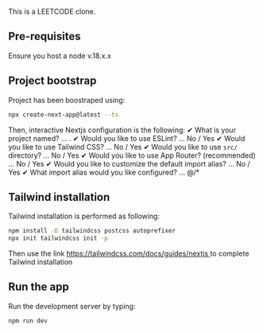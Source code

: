 This is a LEETCODE clone.

## Pre-requisites
Ensure you host a node v.18.x.x

## Project bootstrap
Project has been boostraped using:
```bash
npx create-next-app@latest --ts
````

Then, interactive Nextjs configuration is the following:
✔ What is your project named? … .
✔ Would you like to use ESLint? … No / Yes
✔ Would you like to use Tailwind CSS? … No / Yes
✔ Would you like to use `src/` directory? … No / Yes
✔ Would you like to use App Router? (recommended) … No / Yes
✔ Would you like to customize the default import alias? … No / Yes
✔ What import alias would you like configured? … @/*

## Tailwind installation

Tailwind installation is performed as following:

```bash
npm install -D tailwindcss postcss autoprefixer
npx init tailwindcss init -p
````

Then use the link [https://tailwindcss.com/docs/guides/nextjs ](https://tailwindcss.com/docs/guides/nextjs) to complete Tailwind installation







## Run the app

Run the development server by typing:

```bash
npm run dev
```

